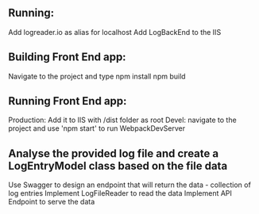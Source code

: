## Running:
Add logreader.io as alias for localhost
Add LogBackEnd to the IIS 

## Building Front End app:
Navigate to the project and type
npm install
npm build

## Running Front End app:
Production: Add it to IIS with /dist folder as root
Devel: navigate to the project and use 'npm start' to run WebpackDevServer 


## Analyse the provided log file and create a LogEntryModel class based on the file data
Use Swagger to design an endpoint that will return the data - collection of log entries
Implement LogFileReader to read the data
Implement API Endpoint to serve the data